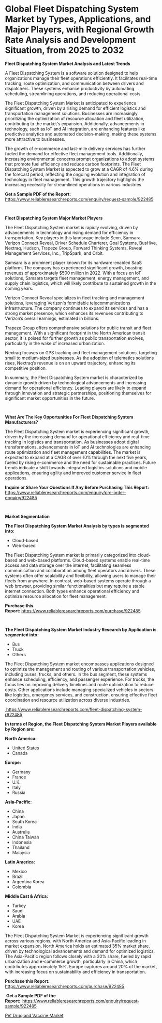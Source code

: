 <p><h1>Global Fleet Dispatching System Market by Types, Applications, and Major Players, with Regional Growth Rate Analysis and Development Situation, from 2025 to 2032</h1></p><p><strong>Fleet Dispatching System Market Analysis and Latest Trends</strong></p>
<p><p>A Fleet Dispatching System is a software solution designed to help organizations manage their fleet operations efficiently. It facilitates real-time tracking, route optimization, and communication between drivers and dispatchers. These systems enhance productivity by automating scheduling, streamlining operations, and reducing operational costs.</p><p>The Fleet Dispatching System Market is anticipated to experience significant growth, driven by a rising demand for efficient logistics and transportation management solutions. Businesses are increasingly prioritizing the optimization of resource allocation and fleet utilization, contributing to the market's expansion. Additionally, advancements in technology, such as IoT and AI integration, are enhancing features like predictive analytics and automated decision-making, making these systems more attractive to businesses.</p><p>The growth of e-commerce and last-mile delivery services has further fueled the demand for effective fleet management tools. Additionally, increasing environmental concerns prompt organizations to adopt systems that promote fuel efficiency and reduce carbon footprints. The Fleet Dispatching System Market is expected to grow at a CAGR of 4.6% during the forecast period, reflecting the ongoing evolution and integration of technology in fleet management. This growth trajectory highlights the increasing necessity for streamlined operations in various industries.</p></p>
<p><strong>Get a Sample PDF of the Report:&nbsp;</strong> <a href="https://www.reliableresearchreports.com/enquiry/request-sample/922485?utm_campaign=2957&utm_medium=2&utm_source=Github&utm_content=ia&utm_term=07032025&utm_id=fleet-dispatching-system">https://www.reliableresearchreports.com/enquiry/request-sample/922485</a></p>
<p>&nbsp;</p>
<p><strong>Fleet Dispatching System Major Market Players</strong></p>
<p><p>The Fleet Dispatching System market is rapidly evolving, driven by advancements in technology and rising demand for efficiency in transportation. Key players in this landscape include Seon, Samsara, Verizon Connect Reveal, Driver Schedule Charterer, Goal Systems, BusHive, Nextraq, Hudson, Trapeze Group, Forward Thinking Systems, Reveal Management Services, Inc., TripSpark, and Orbit.</p><p>Samsara is a prominent player known for its hardware-enabled SaaS platform. The company has experienced significant growth, boasting revenues of approximately $500 million in 2022. With a focus on IoT solutions, Samsara targets fleet management, energy management, and supply chain logistics, which will likely contribute to sustained growth in the coming years.</p><p>Verizon Connect Reveal specializes in fleet tracking and management solutions, leveraging Verizon's formidable telecommunications infrastructure. The company continues to expand its services and has a strong market presence, which enhances its revenues contributing to Verizon’s overall earnings, estimated in billions.</p><p>Trapeze Group offers comprehensive solutions for public transit and fleet management. With a significant footprint in the North American transit sector, it is poised for further growth as public transportation evolves, particularly in the wake of increased urbanization.</p><p>Nextraq focuses on GPS tracking and fleet management solutions, targeting small to medium-sized businesses. As the adoption of telematics solutions rises, Nextraq’s revenue is on an upward trajectory, enhancing its competitive position.</p><p>In summary, the Fleet Dispatching System market is characterized by dynamic growth driven by technological advancements and increasing demand for operational efficiency. Leading players are likely to expand through innovation and strategic partnerships, positioning themselves for significant market opportunities in the future.</p></p>
<p>&nbsp;</p>
<p><strong>What Are The Key Opportunities For Fleet Dispatching System Manufacturers?</strong></p>
<p><p>The Fleet Dispatching System market is experiencing significant growth, driven by the increasing demand for operational efficiency and real-time tracking in logistics and transportation. As businesses adopt digital transformations, advancements in IoT and AI technologies are enhancing route optimization and fleet management capabilities. The market is expected to expand at a CAGR of over 10% through the next five years, fueled by rising e-commerce and the need for sustainable practices. Future trends indicate a shift towards integrated logistics solutions and mobile applications, ensuring agility and improved customer service in fleet operations.</p></p>
<p><strong>Inquire or Share Your Questions If Any Before Purchasing This Report:</strong> <a href="https://www.reliableresearchreports.com/enquiry/pre-order-enquiry/922485?utm_campaign=2957&utm_medium=2&utm_source=Github&utm_content=ia&utm_term=07032025&utm_id=fleet-dispatching-system">https://www.reliableresearchreports.com/enquiry/pre-order-enquiry/922485</a></p>
<p>&nbsp;</p>
<p><strong>Market Segmentation</strong></p>
<p><strong>The Fleet Dispatching System Market Analysis by types is segmented into:</strong></p>
<p><ul><li>Cloud-based</li><li>Web-based</li></ul></p>
<p><p>The Fleet Dispatching System market is primarily categorized into cloud-based and web-based platforms. Cloud-based systems enable real-time access and data storage over the internet, facilitating seamless communication and collaboration among fleet operators and drivers. These systems often offer scalability and flexibility, allowing users to manage their fleets from anywhere. In contrast, web-based systems operate through a web browser, providing similar functionalities but may require a stable internet connection. Both types enhance operational efficiency and optimize resource allocation for fleet management.</p></p>
<p><strong>Purchase this Report:&nbsp;</strong><a href="https://www.reliableresearchreports.com/purchase/922485?utm_campaign=2957&utm_medium=2&utm_source=Github&utm_content=ia&utm_term=07032025&utm_id=fleet-dispatching-system">https://www.reliableresearchreports.com/purchase/922485</a></p>
<p>&nbsp;</p>
<p><strong>The Fleet Dispatching System Market Industry Research by Application is segmented into:</strong></p>
<p><ul><li>Bus</li><li>Truck</li><li>Others</li></ul></p>
<p><p>The Fleet Dispatching System market encompasses applications designed to optimize the management and routing of various transportation vehicles, including buses, trucks, and others. In the bus segment, these systems enhance scheduling, efficiency, and passenger experience. For trucks, the focus lies on improving delivery timelines and route optimization to reduce costs. Other applications include managing specialized vehicles in sectors like logistics, emergency services, and construction, ensuring effective fleet coordination and resource utilization across diverse industries.</p></p>
<p><a href="https://www.reliableresearchreports.com/fleet-dispatching-system-r922485?utm_campaign=2957&utm_medium=2&utm_source=Github&utm_content=ia&utm_term=07032025&utm_id=fleet-dispatching-system">&nbsp;https://www.reliableresearchreports.com/fleet-dispatching-system-r922485</a></p>
<p><strong>In terms of Region, the Fleet Dispatching System Market Players available by Region are:</strong></p>
<p>
    <p> <strong> North America: </strong>
        <ul>
            <li>United States</li>
            <li>Canada</li>
        </ul>
        </p> 
    <p> <strong> Europe: </strong>
        <ul>
            <li>Germany</li>
            <li>France</li>
            <li>U.K.</li>
            <li>Italy</li>
            <li>Russia</li>
        </ul>
        </p> 
    <p> <strong> Asia-Pacific: </strong>
        <ul>
            <li>China</li>
            <li>Japan</li>
            <li>South Korea</li>
            <li>India</li>
            <li>Australia</li>
            <li>China Taiwan</li>
            <li>Indonesia</li>
            <li>Thailand</li>
            <li>Malaysia</li>
        </ul>
        </p> 
    <p> <strong> Latin America: </strong>
        <ul>
            <li>Mexico</li>
            <li>Brazil</li>
            <li>Argentina Korea</li>
            <li>Colombia</li>
        </ul>
        </p> 
    <p> <strong> Middle East & Africa: </strong>
        <ul>
            <li>Turkey</li>
            <li>Saudi</li>
            <li>Arabia</li>
            <li>UAE</li>
            <li>Korea</li>
        </ul>
    </p>
    </p>
<p><p>The Fleet Dispatching System Market is experiencing significant growth across various regions, with North America and Asia-Pacific leading in market expansion. North America holds an estimated 35% market share, driven by technological advancements and demand for optimized logistics. The Asia-Pacific region follows closely with a 30% share, fueled by rapid urbanization and e-commerce growth, particularly in China, which contributes approximately 15%. Europe captures around 20% of the market, with increasing focus on sustainability and efficiency in transportation.</p></p>
<p><strong>Purchase this Report: </strong><a href="https://www.reliableresearchreports.com/purchase/922485?utm_campaign=2957&utm_medium=2&utm_source=Github&utm_content=ia&utm_term=07032025&utm_id=fleet-dispatching-system">https://www.reliableresearchreports.com/purchase/922485</a></p>
<p>&nbsp;<strong>Get a Sample PDF of the Report:&nbsp;&nbsp;</strong><a href="https://www.reliableresearchreports.com/enquiry/request-sample/922485?utm_campaign=2957&utm_medium=2&utm_source=Github&utm_content=ia&utm_term=07032025&utm_id=fleet-dispatching-system">https://www.reliableresearchreports.com/enquiry/request-sample/922485</a></p>
<p><strong></strong></p>
<p><p><a href="https://github.com/abantolemox08/Market-Research-Report-List-1/blob/main/pet-drug-and-vaccine-market.md?utm_campaign=2957&utm_medium=2&utm_source=Github&utm_content=ia&utm_term=07032025&utm_id=fleet-dispatching-system">Pet Drug and Vaccine Market</a></p></p>